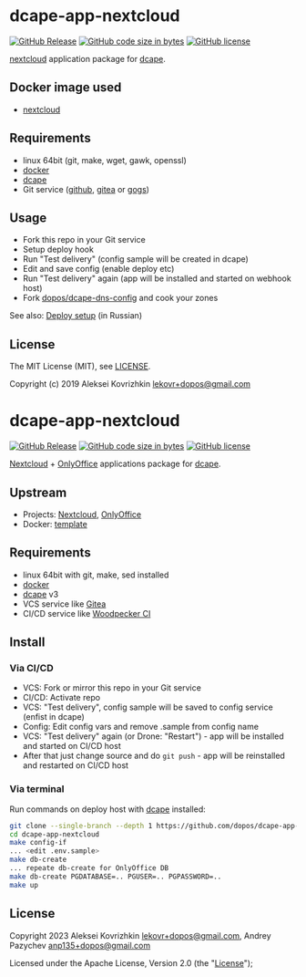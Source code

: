 # dcape-app-nextcloud

[![GitHub Release][1]][2] [![GitHub code size in bytes][3]]() [![GitHub license][4]][5]

[1]: https://img.shields.io/github/release/dopos/dcape-app-nextcloud.svg
[2]: https://github.com/dopos/dcape-app-nextcloud/releases
[3]: https://img.shields.io/github/languages/code-size/dopos/dcape-app-nextcloud.svg
[4]: https://img.shields.io/github/license/dopos/dcape-app-nextcloud.svg
[5]: LICENSE

[nextcloud](https://www.nextcloud.com/) application package for [dcape](https://github.com/dopos/dcape).

## Docker image used

* [nextcloud](https://hub.docker.com/_/nextcloud)

## Requirements

* linux 64bit (git, make, wget, gawk, openssl)
* [docker](http://docker.io)
* [dcape](https://github.com/dopos/dcape)
* Git service ([github](https://github.com), [gitea](https://gitea.io) or [gogs](https://gogs.io))

## Usage

* Fork this repo in your Git service
* Setup deploy hook
* Run "Test delivery" (config sample will be created in dcape)
* Edit and save config (enable deploy etc)
* Run "Test delivery" again (app will be installed and started on webhook host)
* Fork [dopos/dcape-dns-config](https://github/com/dopos/dcape-dns-config) and cook your zones

See also: [Deploy setup](https://github.com/dopos/dcape/blob/master/DEPLOY.md) (in Russian)

## License

The MIT License (MIT), see [LICENSE](LICENSE).

Copyright (c) 2019 Aleksei Kovrizhkin <lekovr+dopos@gmail.com>


# dcape-app-nextcloud

[![GitHub Release][1]][2] [![GitHub code size in bytes][3]]() [![GitHub license][4]][5]

[1]: https://img.shields.io/github/release/dopos/dcape-app-template.svg
[2]: https://github.com/dopos/dcape-app-template/releases
[3]: https://img.shields.io/github/languages/code-size/dopos/dcape-app-template.svg
[4]: https://img.shields.io/github/license/dopos/dcape-app-template.svg
[5]: LICENSE

[Nextcloud](https://hub.docker.com/_/nextcloud/) + [OnlyOffice](https://hub.docker.com/r/onlyoffice/documentserver/) applications package for [dcape](https://github.com/dopos/dcape).

## Upstream

* Projects: [Nextcloud](https://nextcloud.com/), [OnlyOffice](https://www.onlyoffice.com/)
* Docker: [template](https://hub.docker.com/r/template)

## Requirements

* linux 64bit with git, make, sed installed
* [docker](http://docker.io)
* [dcape](https://github.com/dopos/dcape) v3
* VCS service like [Gitea](https://gitea.io)
* CI/CD service like [Woodpecker CI](https://woodpecker-ci.org/)

## Install

### Via CI/CD

* VCS: Fork or mirror this repo in your Git service
* CI/CD: Activate repo
* VCS: "Test delivery", config sample will be saved to config service (enfist in dcape)
* Config: Edit config vars and remove .sample from config name
* VCS: "Test delivery" again (or Drone: "Restart") - app will be installed and started on CI/CD host
* After that just change source and do `git push` - app will be reinstalled and restarted on CI/CD host

### Via terminal

Run commands on deploy host with [dcape](https://github.com/dopos/dcape) installed:
```bash
git clone --single-branch --depth 1 https://github.com/dopos/dcape-app-nextcloud.git
cd dcape-app-nextcloud
make config-if
... <edit .env.sample>
make db-create
... repeate db-create for OnlyOffice DB
make db-create PGDATABASE=.. PGUSER=.. PGPASSWORD=..
make up
```

## License

Copyright 2023 Aleksei Kovrizhkin <lekovr+dopos@gmail.com>, Andrey Pazychev <anp135+dopos@gmail.com>

Licensed under the Apache License, Version 2.0 (the "[License](LICENSE)");
